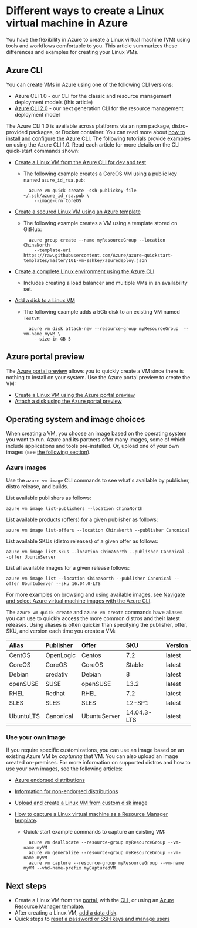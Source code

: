 <properties
    pageTitle="Different ways to create a Linux VM | Azure"
    description="Learn the different ways to create a Linux virtual machine on Azure, including links to tools and tutorials for each method."
    services="virtual-machines-linux"
    documentationcenter=""
    author="iainfoulds"
    manager="timlt"
    editor=""
    tags="azure-resource-manager" />
<tags
    ms.assetid="f38f8a44-6c88-4490-a84a-46388212d24c"
    ms.service="virtual-machines-linux"
    ms.devlang="na"
    ms.topic=""
    ms.tgt_pltfrm="vm-linux"
    ms.workload="infrastructure-services"
    ms.date="01/19/2017"
    wacn.date=""
    ms.author="iainfou" />

# Different ways to create a Linux virtual machine in Azure
You have the flexibility in Azure to create a Linux virtual machine (VM) using tools and workflows comfortable to you. This article summarizes these differences and examples for creating your Linux VMs.

## Azure CLI
You can create VMs in Azure using one of the following CLI versions:

- Azure CLI 1.0 - our CLI for the classic and resource management deployment models (this article)
- [Azure CLI 2.0](/documentation/articles/virtual-machines-linux-creation-choices/) - our next generation CLI for the resource management deployment model

The Azure CLI 1.0 is available across platforms via an npm package, distro-provided packages, or Docker container. You can read more about [how to install and configure the Azure CLI](/documentation/articles/cli-install-nodejs/). The following tutorials provide examples on using the Azure CLI 1.0. Read each article for more details on the CLI quick-start commands shown:

* [Create a Linux VM from the Azure CLI for dev and test](/documentation/articles/virtual-machines-linux-quick-create-cli-nodejs/)
  
    * The following example creates a CoreOS VM using a public key named `azure_id_rsa.pub`:

            azure vm quick-create -ssh-publickey-file ~/.ssh/azure_id_rsa.pub \
              --image-urn CoreOS

* [Create a secured Linux VM using an Azure template](/documentation/articles/virtual-machines-linux-create-ssh-secured-vm-from-template/)
  
    * The following example creates a VM using a template stored on GitHub:

            azure group create --name myResourceGroup --location ChinaNorth 
              --template-uri https://raw.githubusercontent.com/Azure/azure-quickstart-templates/master/101-vm-sshkey/azuredeploy.json

* [Create a complete Linux environment using the Azure CLI](/documentation/articles/virtual-machines-linux-create-cli-complete-nodejs/)
  
    * Includes creating a load balancer and multiple VMs in an availability set.
* [Add a disk to a Linux VM](/documentation/articles/virtual-machines-linux-add-disk/)
  
    * The following example adds a 5Gb disk to an existing VM named `TestVM`:

            azure vm disk attach-new --resource-group myResourceGroup  --vm-name myVM \
              --size-in-GB 5

## Azure portal preview
The [Azure portal preview](https://portal.azure.cn) allows you to quickly create a VM since there is nothing to install on your system. Use the Azure portal preview to create the VM:

* [Create a Linux VM using the Azure portal preview](/documentation/articles/virtual-machines-linux-quick-create-portal/) 
* [Attach a disk using the Azure portal preview](/documentation/articles/virtual-machines-linux-attach-disk-portal/)

## Operating system and image choices
When creating a VM, you choose an image based on the operating system you want to run. Azure and its partners offer many images, some of which include applications and tools pre-installed. Or, upload one of your own images (see [the following section](#use-your-own-image)).

### Azure images
Use the `azure vm image` CLI commands to see what's available by publisher, distro release, and builds.

List available publishers as follows:

    azure vm image list-publishers --location ChinaNorth

List available products (offers) for a given publisher as follows:

    azure vm image list-offers --location ChinaNorth --publisher Canonical

List available SKUs (distro releases) of a given offer as follows:

    azure vm image list-skus --location ChinaNorth --publisher Canonical --offer UbuntuServer

List all available images for a given release follows:

    azure vm image list --location ChinaNorth --publisher Canonical --offer UbuntuServer --sku 16.04.0-LTS

For more examples on browsing and using available images, see [Navigate and select Azure virtual machine images with the Azure CLI](/documentation/articles/virtual-machines-linux-cli-ps-findimage/).

The `azure vm quick-create` and `azure vm create` commands have aliases you can use to quickly access the more common distros and their latest releases. Using aliases is often quicker than specifying the publisher, offer, SKU, and version each time you create a VM:

| Alias | Publisher | Offer | SKU | Version |
|:--- |:--- |:--- |:--- |:--- |
| CentOS |OpenLogic |Centos |7.2 |latest |
| CoreOS |CoreOS |CoreOS |Stable |latest |
| Debian |credativ |Debian |8 |latest |
| openSUSE |SUSE |openSUSE |13.2 |latest |
| RHEL |Redhat |RHEL |7.2 |latest |
| SLES |SLES |SLES |12-SP1 |latest |
| UbuntuLTS |Canonical |UbuntuServer |14.04.3-LTS |latest |

### <a name="use-your-own-image"></a> Use your own image
If you require specific customizations, you can use an image based on an existing Azure VM by *capturing* that VM. You can also upload an image created on-premises. For more information on supported distros and how to use your own images, see the following articles:

* [Azure endorsed distributions](/documentation/articles/virtual-machines-linux-endorsed-distros/)
* [Information for non-endorsed distributions](/documentation/articles/virtual-machines-linux-create-upload-generic/)
* [Upload and create a Linux VM from custom disk image](/documentation/articles/virtual-machines-linux-upload-vhd/)
* [How to capture a Linux virtual machine as a Resource Manager template](/documentation/articles/virtual-machines-linux-capture-image/).
  
    * Quick-start example commands to capture an existing VM:

            azure vm deallocate --resource-group myResourceGroup --vm-name myVM
            azure vm generalize --resource-group myResourceGroup --vm-name myVM
            azure vm capture --resource-group myResourceGroup --vm-name myVM --vhd-name-prefix myCapturedVM

## Next steps
* Create a Linux VM from the [portal](/documentation/articles/virtual-machines-linux-quick-create-portal/), with the [CLI](/documentation/articles/virtual-machines-linux-quick-create-cli/), or using an [Azure Resource Manager template](/documentation/articles/virtual-machines-linux-cli-deploy-templates/).
* After creating a Linux VM, [add a data disk](/documentation/articles/virtual-machines-linux-add-disk/).
* Quick steps to [reset a password or SSH keys and manage users](/documentation/articles/virtual-machines-linux-using-vmaccess-extension/)